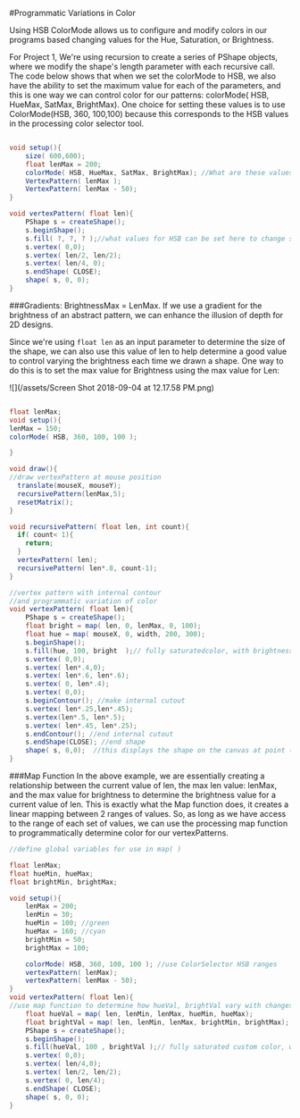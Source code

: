 #Programmatic Variations in Color

Using HSB ColorMode allows us to configure and modify colors in our programs based changing values for the Hue, Saturation, or Brightness.

For Project 1, We're using recursion to create a series of PShape objects, where we modify the shape's length parameter with each recursive call.   The code below shows that when we set the colorMode to HSB, we also have the ability to set the maximum value for each of the parameters, and this is one way we can control color for our patterns:  colorMode( HSB, HueMax, SatMax, BrightMax).  One choice for setting these values is to use ColorMode(HSB, 360, 100,100) because this corresponds to the HSB values in the processing color selector tool.


```java

void setup(){
    size( 600,600);
    float lenMax = 200;
    colorMode( HSB, HueMax, SatMax, BrightMax); //What are these values: ?
    VertexPattern( lenMax );
    VertexPattern( lenMax - 50);
}

void vertexPattern( float len){
    PShape s = createShape();
    s.beginShape();
    s.fill( ?, ?, ? );//what values for HSB can be set here to change shape's color in a meaningful way?
    s.vertex( 0,0);
    s.vertex( len/2, len/2);
    s.vertex( len/4, 0);
    s.endShape( CLOSE);
    shape( s, 0, 0);
}

```


###Gradients:  BrightnessMax = LenMax.
If we use a gradient for the brightness of an abstract pattern, we can enhance the illusion of depth for 2D designs.  

Since we're using `float len` as an input parameter to determine the size of the shape, we can also use this value of len to help determine a good value to control varying the brightness each time we drawn a shape.  One way to do this is to set the max value for Brightness using the max value for Len:

![](/assets/Screen Shot 2018-09-04 at 12.17.58 PM.png)

```java

float lenMax;
void setup(){
lenMax = 150;
colorMode( HSB, 360, 100, 100 );  

}

void draw(){
//draw vertexPattern at mouse position
  translate(mouseX, mouseY);
  recursivePattern(lenMax,5);
  resetMatrix();
}

void recursivePattern( float len, int count){
  if( count< 1){
    return;
  }
  vertexPattern( len);
  recursivePattern( len*.8, count-1);
}

//vertex pattern with internal contour
//and programmatic variation of color
void vertexPattern( float len){
    PShape s = createShape();
    float bright = map( len, 0, lenMax, 0, 100);
    float hue = map( mouseX, 0, width, 200, 300);
    s.beginShape();
    s.fill(hue, 100, bright  );// fully saturatedcolor, with brightness dependent on the len input parameter.
    s.vertex( 0,0);
    s.vertex( len*.4,0);
    s.vertex( len*.6, len*.6);
    s.vertex( 0, len*.4);
    s.vertex( 0,0);
    s.beginContour(); //make internal cutout 
    s.vertex( len*.25,len*.45);
    s.vertex(len*.5, len*.5);
    s.vertex( len*.45, len*.25);
    s.endContour(); //end internal cutout
    s.endShape(CLOSE); //end shape
    shape( s, 0,0);  //this displays the shape on the canvas at point (0,0)
}

```

###Map Function
In the above example, we are essentially creating a relationship between the current value of len, the max len value: lenMax, and the max value for brightness to determine the brightness value for a current value of len.  This is exactly what the Map function does, it creates a linear mapping between 2 ranges of values.  So, as long as we have access to the range of each set of values, we can use the processing map function to programmatically determine color for our vertexPatterns.  

```java
//define global variables for use in map( )

float lenMax;
float hueMin, hueMax;
float brightMin, brightMax;

void setup(){
    lenMax = 200;
    lenMin = 30;
    hueMin = 100; //green
    hueMax = 160; //cyan
    brightMin = 50;
    brightMax = 100;

    colorMode( HSB, 360, 100, 100 ); //use ColorSelector HSB ranges
    vertexPattern( lenMax);
    vertexPattern( lenMax - 50);
}
void vertexPattern( float len){
//use map function to determine how hueVal, brightVal vary with changes in len.  
    float hueVal = map( len, lenMin, lenMax, hueMin, hueMax);
    float brightVal = map( len, lenMin, lenMax, brightMin, brightMax); 
    PShape s = createShape();
    s.beginShape();
    s.fill(hueVal, 100 , brightVal );// fully saturated custom color, with brightness dependent on the len input parameter.
    s.vertex( 0,0);
    s.vertex( len/4,0);
    s.vertex( len/2, len/2);
    s.vertex( 0, len/4);
    s.endShape( CLOSE);
    shape( s, 0, 0);
}

```






